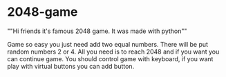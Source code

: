 # 2048-game

""Hi friends it's famous 2048 game. It was made with python""

Game so easy you just need add two equal numbers. There will be put random numbers 2 or 4.
All you need is to reach 2048 and if you want you can continue game.
You should control game with keyboard, if you want play with virtual buttons you can add button.